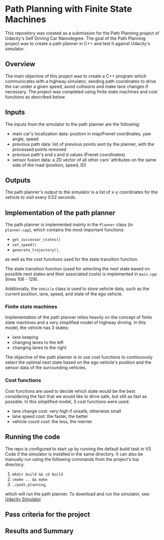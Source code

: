 # Path Planning with Finite State Machines
This repository was created as a submission for the Path Planning project of Udacity's Self Driving Car Nanodegree. The goal of the Path Planning project was to create a path planner in C++ and test it against Udacity's simulator.


## Overview
The main objective of this project was to create a C++ program which communicates with a highway simulator, sending path coordinates to drive the car under a given speed, avoid collisions and make lane changes if necessary. The project was completed using finite state machines and cost functions as described below.



## Inputs

The inputs from the simulator to the path planner are the following:
- main car's localization data: position in map/Frenet coordinates, yaw angle, speed
- previous path data: list of previous points sent by the planner, with the processed points removed
- previous path's end s and d values (Frenet coordinates)
- sensor fusion data: a 2D vector of all other cars' attributes on the same side of the road (position, speed, ID)

## Outputs

The path planner's output to the simulator is a list of x-y coordinates for the vehicle to visit every 0.02 seconds.

## Implementation of the path planner

The path planner is implemented mainly in the ```Planner``` class (in ```planner.cpp```), which contains the most important functions:
- ```get_successor_states()```
- ```set_speed()```
- ```generate_trajectory()```,

as well as the cost functions used for the state transition function.

The state transition function (used for selecting the next state based on possible next states and their associated costs) is implemented in ```main.cpp``` (lines 106 - 128).

Additionally, the ```Vehicle``` class is used to store vehicle data, such as the current position, lane, speed, and state of the ego vehicle.

### Finite state machines

Implementation of the path planner relies heavily on the concept of finite state machines and a very simplified model of highway driving. In this model, the vehicle has 3 states:
- lane keeping
- changing lanes to the left
- changing lanes to the right



The objective of the path planner is to use cost functions to continuously select the optimal next state based on the ego vehicle's position and the sensor data of the surrounding vehicles.

### Cost functions

Cost functions are used to decide which state would be the best considering the fact that we would like to drive safe, but still as fast as possible. In this simplified model, 3 cost functions were used:

- lane change cost: very high if unsafe, otherwise small
- lane speed cost: the faster, the better
- vehicle count cost: the less, the merrier

## Running the code

The repo is configured to start up by running the default build task in VS Code if the simulator is installed in the same directory. It can also be manually run using the following commands from the project's top directory:

1. ```mkdir build && cd build```
2. ```cmake .. && make```
3. ```./path_planning```,

which will run the path planner. To download and run the simulator, see: [Udacity Simulator](https://github.com/udacity/self-driving-car-sim/releases/tag/T3_v1.2)


## Pass criteria for the project



## Results and Summary


